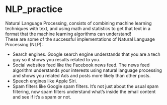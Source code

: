 # NLP_practice
Natural Language Processing, consists of combining machine learning techniques with text, and using math and statistics to get that text in a format that the machine learning algorithms can understand!<br>
These are some of the successful implementations of Natural Language Processing (NLP):<br>
- Search engines. Google search engine understands that you are a tech guy so it shows you results related to you.<br>
- Social websites feed like the Facebook news feed. The news feed algorithm understands your interests using natural language processing and shows you related Ads and posts more likely than other posts.<br>
- Speech engines like Apple Siri.<br>
- Spam filters like Google spam filters. It’s not just about the usual spam filtering, now spam filters understand what’s inside the email content and see if it’s a spam or not.<br>
